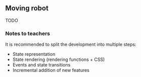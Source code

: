 ## Moving robot

TODO

### Notes to teachers

It is recommended to split the development into multiple steps:

- State representation
- State rendering (rendering functions + CSS)
- Events and state transitions
- Incremental addition of new features